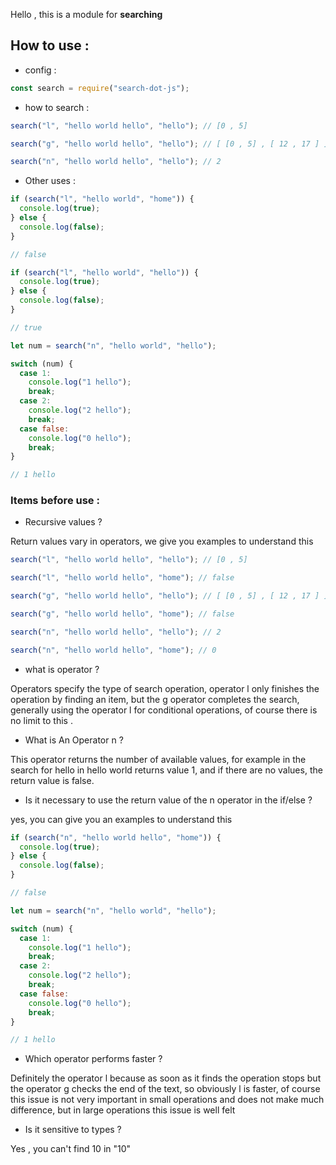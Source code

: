 Hello , this is a module for **searching**

## How to use :

- config :

```javascript
const search = require("search-dot-js");
```

- how to search :

```javascript
search("l", "hello world hello", "hello"); // [0 , 5]

search("g", "hello world hello", "hello"); // [ [0 , 5] , [ 12 , 17 ] ]

search("n", "hello world hello", "hello"); // 2
```

- Other uses :

```javascript
if (search("l", "hello world", "home")) {
  console.log(true);
} else {
  console.log(false);
}

// false

if (search("l", "hello world", "hello")) {
  console.log(true);
} else {
  console.log(false);
}

// true

let num = search("n", "hello world", "hello");

switch (num) {
  case 1:
    console.log("1 hello");
    break;
  case 2:
    console.log("2 hello");
    break;
  case false:
    console.log("0 hello");
    break;
}

// 1 hello
```

### Items before use :

- Recursive values ?

Return values vary in operators, we give you examples to understand this

```javascript
search("l", "hello world hello", "hello"); // [0 , 5]

search("l", "hello world hello", "home"); // false

search("g", "hello world hello", "hello"); // [ [0 , 5] , [ 12 , 17 ] ]

search("g", "hello world hello", "home"); // false

search("n", "hello world hello", "hello"); // 2

search("n", "hello world hello", "home"); // 0
```

- what is operator ?

Operators specify the type of search operation, operator l only finishes the operation by finding an item, but the g operator completes the search, generally using the operator l for conditional operations, of course there is no limit to this .

- What is An Operator n ?

This operator returns the number of available values, for example in the search for hello in hello world returns value 1, and if there are no values, the return value is false.

- Is it necessary to use the return value of the n operator in the if/else ?

yes, you can give you an examples to understand this

```javascript
if (search("n", "hello world hello", "home")) {
  console.log(true);
} else {
  console.log(false);
}

// false
```

```javascript
let num = search("n", "hello world", "hello");

switch (num) {
  case 1:
    console.log("1 hello");
    break;
  case 2:
    console.log("2 hello");
    break;
  case false:
    console.log("0 hello");
    break;
}

// 1 hello
```

- Which operator performs faster ?

Definitely the operator l because as soon as it finds the operation stops but the operator g checks the end of the text, so obviously l is faster, of course this issue is not very important in small operations and does not make much difference, but in large operations this issue is well felt

- Is it sensitive to types ?

Yes , you can't find 10 in "10"
